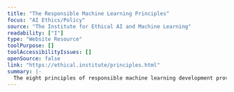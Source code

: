 ```yaml
---
title: "The Responsible Machine Learning Principles"
focus: "AI Ethics/Policy"
source: "The Institute for Ethical AI and Machine Learning"
readability: ["I"]
type: "Website Resource"
toolPurpose: []
toolAccessibilityIssues: []
openSource: false
link: "https://ethical.institute/principles.html"
summary: |-
  The eight principles of responsible machine learning development provide technologists with a practical framework for designing, developing or maintaining systems that learn from data.
---
```


